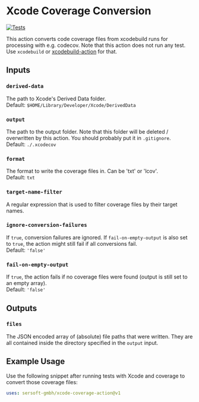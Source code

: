 # Xcode Coverage Conversion

[![Tests](https://github.com/sersoft-gmbh/xcode-coverage-action/actions/workflows/tests.yml/badge.svg)](https://github.com/sersoft-gmbh/-coverage-action/actions/workflows/tsts.yml)

This action converts code coverage files from xcodebuild runs for processing with e.g. codecov.
Note that this action does not run any test. Use `xcodebuild` or [xcodebuild-action](https://github.com/sersoft-gmbh/xcodebuild-action) for that.

## Inputs

### `derived-data`

The path to Xcode's Derived Data folder.<br/>
Default: `$HOME/Library/Developer/Xcode/DerivedData`

### `output`

The path to the output folder. Note that this folder will be deleted / overwritten by this action.
You should probably put it in `.gitignore`.<br/>
Default: `./.xcodecov`

### `format`

The format to write the coverage files in. Can be 'txt' or 'lcov'.<br/>
Default: `txt`

### `target-name-filter`

A regular expression that is used to filter coverage files by their target names.

### `ignore-conversion-failures`

If `true`, conversion failures are ignored. If `fail-on-empty-output` is also set to `true`, the action might still fail if all conversions fail.<br/>
Default: `'false'`

### `fail-on-empty-output`

If `true`, the action fails if no coverage files were found (output is still set to an empty array).<br/>
Default: `'false'`

## Outputs

### `files`

The JSON encoded array of (absolute) file paths that were written. They are all contained inside the directory specified in the `output` input.

## Example Usage

Use the following snippet after running tests with Xcode and coverage to convert those coverage files:
```yaml
uses: sersoft-gmbh/xcode-coverage-action@v1
```
